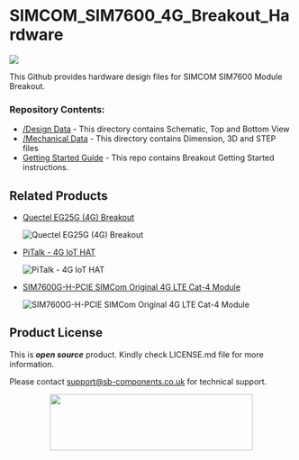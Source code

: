 # SIMCOM_SIM7600_4G_Breakout_Hardware

<img src= "https://cdn.shopify.com/s/files/1/1217/2104/files/SIMCOM_4G_module_Breakout_2.png?v=1713787688" />

This Github provides hardware design files for SIMCOM SIM7600 Module Breakout.

### Repository Contents:
  - [/Design Data](https://github.com/sbcshop/SIMCOM_SIM7600_4G_Breakout_Hardware/tree/main/Design%20Data) - This directory contains Schematic, Top and Bottom View
  - [/Mechanical Data](https://github.com/sbcshop/SIMCOM_SIM7600_4G_Breakout_Hardware/tree/main/Mechanical%20Data) - This directory contains Dimension, 3D and STEP files
  - [Getting Started Guide](https://github.com/sbcshop/SIMCOM_SIM7600_4G_Breakout) - This repo contains Breakout Getting Started instructions.


## Related Products  

  * [Quectel EG25G (4G) Breakout](https://shop.sb-components.co.uk/products/quectel-4g-module-breakout?_pos=2&_sid=5a6b2df96&_ss=r)

    ![Quectel EG25G (4G) Breakout](https://shop.sb-components.co.uk/cdn/shop/files/2quectel.png?v=1713789371&width=150)
    
  * [PiTalk - 4G IoT HAT](https://shop.sb-components.co.uk/products/pitalk-4g-iot-hat-1?_pos=4&_sid=815794148&_ss=r)

    ![PiTalk - 4G IoT HAT](https://shop.sb-components.co.uk/cdn/shop/products/06_2664295e-045b-48c3-bb02-f45ae2d7b4ea.png?v=1677660393&width=150)

  * [SIM7600G-H-PCIE SIMCom Original 4G LTE Cat-4 Module](https://shop.sb-components.co.uk/products/sim7600g-h-pcie-simcom-original-4g-lte-cat-4-module?_pos=3&_sid=322419d0c&_ss=r)

    ![SIM7600G-H-PCIE SIMCom Original 4G LTE Cat-4 Module](https://shop.sb-components.co.uk/cdn/shop/files/Untitled-2_f3c9baec-8553-4130-9c97-3dd20ba9cb49.jpg?v=1705302041&width=150)



       
## Product License

This is ***open source*** product. Kindly check LICENSE.md file for more information.

Please contact support@sb-components.co.uk for technical support.
<p align="center">
  <img width="360" height="100" src="https://cdn.shopify.com/s/files/1/1217/2104/files/Logo_sb_component_3.png?v=1666086771&width=300">
</p>
